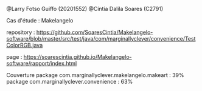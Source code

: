 @Larry Fotso Guiffo (20201552)
@Cíntia Dalila Soares (C2791)

Cas d'étude : Makelangelo

repository : https://github.com/SoaresCintia/Makelangelo-software/blob/master/src/test/java/com/marginallyclever/convenience/TestColorRGB.java

page : https://soarescintia.github.io/Makelangelo-software/rapport/index.html

Couverture 
package com.marginallyclever.makelangelo.makeart : 39%
package com.marginallyclever.convenience : 63%